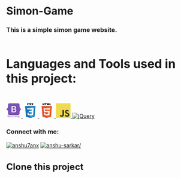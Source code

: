 # Simon-Game
<h3 align="left">This is a simple simon game website.</h3>


<p align="left">
</p>

<h3 align="left"style="display:inline-block; font-size:2rem;">Languages and Tools used in this project:</h3>
<p align="left"> <a href="https://getbootstrap.com" target="_blank" rel="noreferrer"> <img src="https://raw.githubusercontent.com/devicons/devicon/master/icons/bootstrap/bootstrap-plain-wordmark.svg" alt="bootstrap" width="40" height="40"/> </a> <a href="https://www.w3schools.com/css/" target="_blank" rel="noreferrer"> <img src="https://raw.githubusercontent.com/devicons/devicon/master/icons/css3/css3-original-wordmark.svg" alt="css3" width="40" height="40"/> </a> <a href="https://www.w3.org/html/" target="_blank" rel="noreferrer"> <img src="https://raw.githubusercontent.com/devicons/devicon/master/icons/html5/html5-original-wordmark.svg" alt="html5" width="40" height="40"/> </a> <a href="https://developer.mozilla.org/en-US/docs/Web/JavaScript" target="_blank" rel="noreferrer"> <img src="https://raw.githubusercontent.com/devicons/devicon/master/icons/javascript/javascript-original.svg" alt="javascript" width="40" height="40"/> </a>
<a href="https://jquery.com/" target="_blank" rel="noreferrer"><img src="https://avatars.githubusercontent.com/u/70142?s=200&v=4" alt="jQuery" width="40" height="40"/></a></p>
<h3 align="left">Connect with me:</h3>
<p align="left">
<a href="https://twitter.com/anshu7anx" target="blank"><img align="center" src="https://raw.githubusercontent.com/rahuldkjain/github-profile-readme-generator/master/src/images/icons/Social/twitter.svg" alt="anshu7anx" height="30" width="40" /></a>
<a href="https://linkedin.com/in/anshu-sarkar/" target="blank"><img align="center" src="https://raw.githubusercontent.com/rahuldkjain/github-profile-readme-generator/master/src/images/icons/Social/linked-in-alt.svg" alt="anshu-sarkar/" height="30" width="40" /></a>
</p>
<a herf="https://github.com/AnshuSarkarANX/Simon-Game.git"><h3 align="left" style="font-size:1.5rem;">Clone this project</h3></a>

